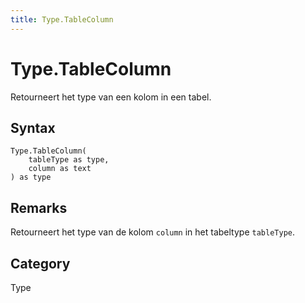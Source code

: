 ```yaml
---
title: Type.TableColumn
---
```


# Type.TableColumn


Retourneert het type van een kolom in een tabel.


## Syntax

```powerquery
Type.TableColumn(
    tableType as type,
    column as text
) as type
```


## Remarks

Retourneert het type van de kolom <code>column</code> in het tabeltype <code>tableType</code>.



## Category
Type
